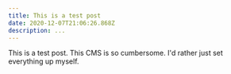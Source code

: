 ```yaml
---
title: This is a test post
date: 2020-12-07T21:06:26.868Z
description: ...
---
```

This is a test post. This CMS is so cumbersome. I'd rather just set everything up myself.